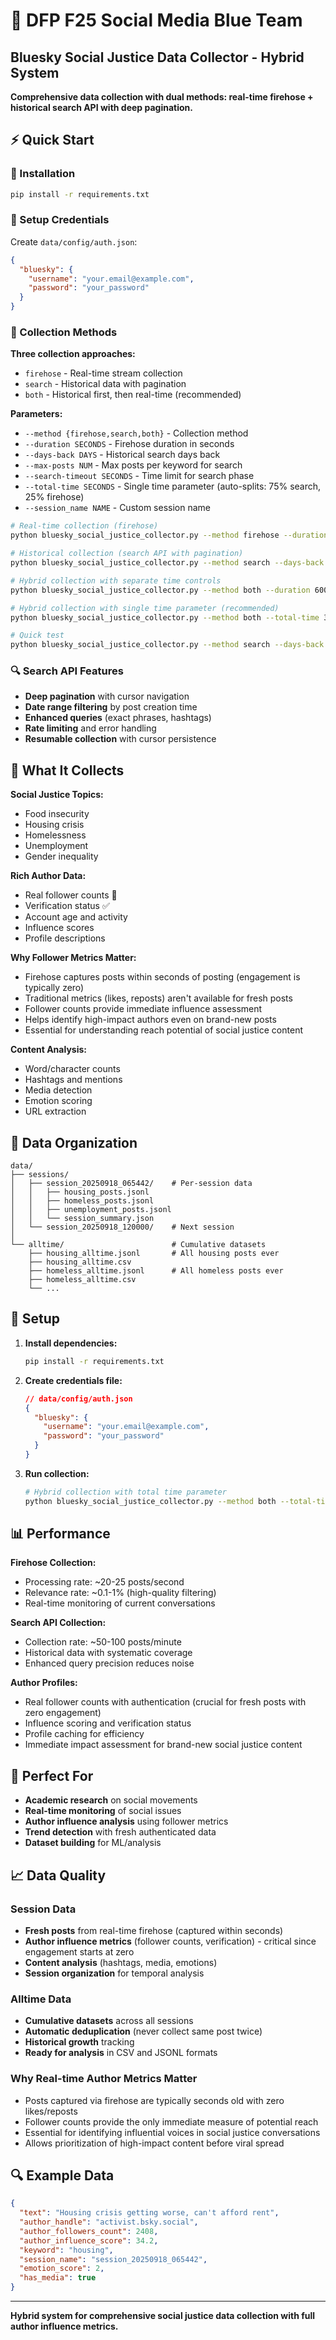 # 🦋 DFP F25 Social Media Blue Team
## Bluesky Social Justice Data Collector - Hybrid System

**Comprehensive data collection with dual methods: real-time firehose + historical search API with deep pagination.**

## ⚡ Quick Start

### 🔧 Installation
```bash
pip install -r requirements.txt
```

### 🔐 Setup Credentials
Create `data/config/auth.json`:
```json
{
  "bluesky": {
    "username": "your.email@example.com", 
    "password": "your_password"
  }
}
```

### 🚀 Collection Methods

**Three collection approaches:**
- `firehose` - Real-time stream collection
- `search` - Historical data with pagination
- `both` - Historical first, then real-time (recommended)

**Parameters:**
- `--method {firehose,search,both}` - Collection method
- `--duration SECONDS` - Firehose duration in seconds
- `--days-back DAYS` - Historical search days back
- `--max-posts NUM` - Max posts per keyword for search
- `--search-timeout SECONDS` - Time limit for search phase
- `--total-time SECONDS` - Single time parameter (auto-splits: 75% search, 25% firehose)
- `--session_name NAME` - Custom session name

```bash
# Real-time collection (firehose)
python bluesky_social_justice_collector.py --method firehose --duration 1800

# Historical collection (search API with pagination)
python bluesky_social_justice_collector.py --method search --days-back 30 --max-posts 1000

# Hybrid collection with separate time controls
python bluesky_social_justice_collector.py --method both --duration 600 --days-back 7

# Hybrid collection with single time parameter (recommended)
python bluesky_social_justice_collector.py --method both --total-time 300 --days-back 7

# Quick test
python bluesky_social_justice_collector.py --method search --days-back 1 --max-posts 10
```

### 🔍 Search API Features
- **Deep pagination** with cursor navigation
- **Date range filtering** by post creation time
- **Enhanced queries** (exact phrases, hashtags)
- **Rate limiting** and error handling
- **Resumable collection** with cursor persistence

## 🎯 What It Collects

**Social Justice Topics:**
- Food insecurity
- Housing crisis  
- Homelessness
- Unemployment
- Gender inequality

**Rich Author Data:**
- Real follower counts 👥
- Verification status ✅
- Account age and activity
- Influence scores
- Profile descriptions

**Why Follower Metrics Matter:**
- Firehose captures posts within seconds of posting (engagement is typically zero)
- Traditional metrics (likes, reposts) aren't available for fresh posts
- Follower counts provide immediate influence assessment
- Helps identify high-impact authors even on brand-new posts
- Essential for understanding reach potential of social justice content

**Content Analysis:**
- Word/character counts
- Hashtags and mentions
- Media detection
- Emotion scoring
- URL extraction

## 📁 Data Organization

```
data/
├── sessions/
│   ├── session_20250918_065442/    # Per-session data
│   │   ├── housing_posts.jsonl
│   │   ├── homeless_posts.jsonl
│   │   ├── unemployment_posts.jsonl
│   │   └── session_summary.json
│   └── session_20250918_120000/    # Next session
│
└── alltime/                        # Cumulative datasets  
    ├── housing_alltime.jsonl       # All housing posts ever
    ├── housing_alltime.csv
    ├── homeless_alltime.jsonl      # All homeless posts ever  
    ├── homeless_alltime.csv
    └── ...
```

## 🔧 Setup

1. **Install dependencies:**
   ```bash
   pip install -r requirements.txt
   ```

2. **Create credentials file:**
   ```json
   // data/config/auth.json
   {
     "bluesky": {
       "username": "your.email@example.com",
       "password": "your_password"
     }
   }
   ```

3. **Run collection:**
   ```bash
   # Hybrid collection with total time parameter
   python bluesky_social_justice_collector.py --method both --total-time 1800 --days-back 7
   ```

## 📊 Performance

**Firehose Collection:**
- Processing rate: ~20-25 posts/second
- Relevance rate: ~0.1-1% (high-quality filtering)
- Real-time monitoring of current conversations

**Search API Collection:**
- Collection rate: ~50-100 posts/minute
- Historical data with systematic coverage
- Enhanced query precision reduces noise

**Author Profiles:**
- Real follower counts with authentication (crucial for fresh posts with zero engagement)
- Influence scoring and verification status
- Profile caching for efficiency
- Immediate impact assessment for brand-new social justice content

## 🎯 Perfect For

- **Academic research** on social movements
- **Real-time monitoring** of social issues
- **Author influence analysis** using follower metrics
- **Trend detection** with fresh authenticated data
- **Dataset building** for ML/analysis

## 📈 Data Quality

### Session Data
- **Fresh posts** from real-time firehose (captured within seconds)
- **Author influence metrics** (follower counts, verification) - critical since engagement starts at zero
- **Content analysis** (hashtags, media, emotions)
- **Session organization** for temporal analysis

### Alltime Data  
- **Cumulative datasets** across all sessions
- **Automatic deduplication** (never collect same post twice)
- **Historical growth** tracking
- **Ready for analysis** in CSV and JSONL formats

### Why Real-time Author Metrics Matter
- Posts captured via firehose are typically seconds old with zero likes/reposts
- Follower counts provide the only immediate measure of potential reach
- Essential for identifying influential voices in social justice conversations
- Allows prioritization of high-impact content before viral spread

## 🔍 Example Data

```json
{
  "text": "Housing crisis getting worse, can't afford rent",
  "author_handle": "activist.bsky.social",
  "author_followers_count": 2408,
  "author_influence_score": 34.2,
  "keyword": "housing",
  "session_name": "session_20250918_065442",
  "emotion_score": 2,
  "has_media": true
}
```

---

**Hybrid system for comprehensive social justice data collection with full author influence metrics.**
